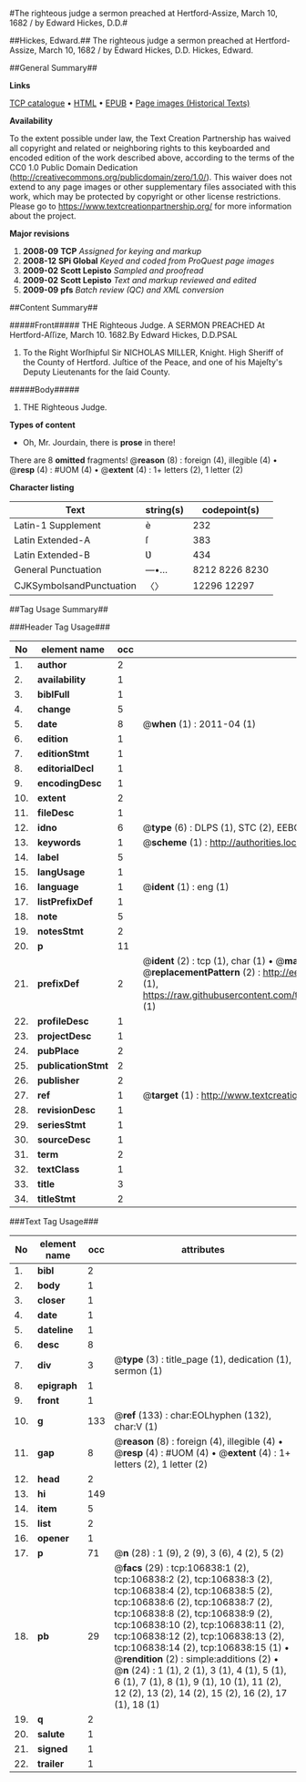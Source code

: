 #The righteous judge a sermon preached at Hertford-Assize, March 10, 1682 / by Edward Hickes, D.D.#

##Hickes, Edward.##
The righteous judge a sermon preached at Hertford-Assize, March 10, 1682 / by Edward Hickes, D.D.
Hickes, Edward.

##General Summary##

**Links**

[TCP catalogue](http://www.ota.ox.ac.uk/tcp/)  • 
[HTML](http://tei.it.ox.ac.uk/tcp/Texts-HTML/free/A43/A43645.html)  • 
[EPUB](http://tei.it.ox.ac.uk/tcp/Texts-EPUB/free/A43/A43645.epub) • 
[Page images (Historical Texts)](https://historicaltexts.jisc.ac.uk/eebo-18112540e)

**Availability**

To the extent possible under law, the Text Creation Partnership has waived all copyright and related or neighboring rights to this keyboarded and encoded edition of the work described above, according to the terms of the CC0 1.0 Public Domain Dedication (http://creativecommons.org/publicdomain/zero/1.0/). This waiver does not extend to any page images or other supplementary files associated with this work, which may be protected by copyright or other license restrictions. Please go to https://www.textcreationpartnership.org/ for more information about the project.

**Major revisions**

1. __2008-09__ __TCP__ *Assigned for keying and markup*
1. __2008-12__ __SPi Global__ *Keyed and coded from ProQuest page images*
1. __2009-02__ __Scott Lepisto__ *Sampled and proofread*
1. __2009-02__ __Scott Lepisto__ *Text and markup reviewed and edited*
1. __2009-09__ __pfs__ *Batch review (QC) and XML conversion*

##Content Summary##

#####Front#####
THE Righteous Judge. A SERMON PREACHED At Hertford-Aſſize, March 10. 1682.By Edward Hickes, D.D.PSAL
1. To the Right Worſhipful Sir NICHOLAS MILLER, Knight. High Sheriff of the County of Hertford. Juſtice of the Peace, and one of his Majeſty's Deputy Lieutenants for the ſaid County.

#####Body#####

1. THE Righteous Judge.

**Types of content**

  * Oh, Mr. Jourdain, there is **prose** in there!

There are 8 **omitted** fragments! 
 @__reason__ (8) : foreign (4), illegible (4)  •  @__resp__ (4) : #UOM (4)  •  @__extent__ (4) : 1+ letters (2), 1 letter (2)

**Character listing**


|Text|string(s)|codepoint(s)|
|---|---|---|
|Latin-1 Supplement|è|232|
|Latin Extended-A|ſ|383|
|Latin Extended-B|Ʋ|434|
|General Punctuation|—•…|8212 8226 8230|
|CJKSymbolsandPunctuation|〈〉|12296 12297|

##Tag Usage Summary##

###Header Tag Usage###

|No|element name|occ|attributes|
|---|---|---|---|
|1.|__author__|2||
|2.|__availability__|1||
|3.|__biblFull__|1||
|4.|__change__|5||
|5.|__date__|8| @__when__ (1) : 2011-04 (1)|
|6.|__edition__|1||
|7.|__editionStmt__|1||
|8.|__editorialDecl__|1||
|9.|__encodingDesc__|1||
|10.|__extent__|2||
|11.|__fileDesc__|1||
|12.|__idno__|6| @__type__ (6) : DLPS (1), STC (2), EEBO-CITATION (1), OCLC (1), VID (1)|
|13.|__keywords__|1| @__scheme__ (1) : http://authorities.loc.gov/ (1)|
|14.|__label__|5||
|15.|__langUsage__|1||
|16.|__language__|1| @__ident__ (1) : eng (1)|
|17.|__listPrefixDef__|1||
|18.|__note__|5||
|19.|__notesStmt__|2||
|20.|__p__|11||
|21.|__prefixDef__|2| @__ident__ (2) : tcp (1), char (1)  •  @__matchPattern__ (2) : ([0-9\-]+):([0-9IVX]+) (1), (.+) (1)  •  @__replacementPattern__ (2) : http://eebo.chadwyck.com/downloadtiff?vid=$1&page=$2 (1), https://raw.githubusercontent.com/textcreationpartnership/Texts/master/tcpchars.xml#$1 (1)|
|22.|__profileDesc__|1||
|23.|__projectDesc__|1||
|24.|__pubPlace__|2||
|25.|__publicationStmt__|2||
|26.|__publisher__|2||
|27.|__ref__|1| @__target__ (1) : http://www.textcreationpartnership.org/docs/. (1)|
|28.|__revisionDesc__|1||
|29.|__seriesStmt__|1||
|30.|__sourceDesc__|1||
|31.|__term__|2||
|32.|__textClass__|1||
|33.|__title__|3||
|34.|__titleStmt__|2||


###Text Tag Usage###

|No|element name|occ|attributes|
|---|---|---|---|
|1.|__bibl__|2||
|2.|__body__|1||
|3.|__closer__|1||
|4.|__date__|1||
|5.|__dateline__|1||
|6.|__desc__|8||
|7.|__div__|3| @__type__ (3) : title_page (1), dedication (1), sermon (1)|
|8.|__epigraph__|1||
|9.|__front__|1||
|10.|__g__|133| @__ref__ (133) : char:EOLhyphen (132), char:V (1)|
|11.|__gap__|8| @__reason__ (8) : foreign (4), illegible (4)  •  @__resp__ (4) : #UOM (4)  •  @__extent__ (4) : 1+ letters (2), 1 letter (2)|
|12.|__head__|2||
|13.|__hi__|149||
|14.|__item__|5||
|15.|__list__|2||
|16.|__opener__|1||
|17.|__p__|71| @__n__ (28) : 1 (9), 2 (9), 3 (6), 4 (2), 5 (2)|
|18.|__pb__|29| @__facs__ (29) : tcp:106838:1 (2), tcp:106838:2 (2), tcp:106838:3 (2), tcp:106838:4 (2), tcp:106838:5 (2), tcp:106838:6 (2), tcp:106838:7 (2), tcp:106838:8 (2), tcp:106838:9 (2), tcp:106838:10 (2), tcp:106838:11 (2), tcp:106838:12 (2), tcp:106838:13 (2), tcp:106838:14 (2), tcp:106838:15 (1)  •  @__rendition__ (2) : simple:additions (2)  •  @__n__ (24) : 1 (1), 2 (1), 3 (1), 4 (1), 5 (1), 6 (1), 7 (1), 8 (1), 9 (1), 10 (1), 11 (2), 12 (2), 13 (2), 14 (2), 15 (2), 16 (2), 17 (1), 18 (1)|
|19.|__q__|2||
|20.|__salute__|1||
|21.|__signed__|1||
|22.|__trailer__|1||
